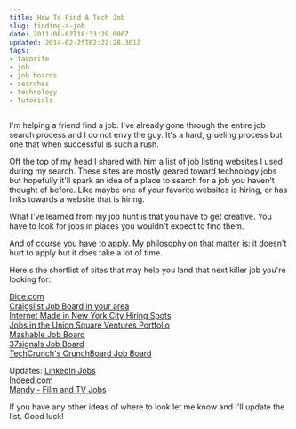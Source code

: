 ```yaml
---
title: How To Find A Tech Job
slug: finding-a-job
date: 2011-08-02T18:33:29.000Z
updated: 2014-02-25T02:22:28.301Z
tags:
- favorite
- job
- job boards
- searches
- technology
- Tutorials
---
```


I'm helping a friend find a job. I've already gone through the entire job search process and I do not envy the guy. It's a hard, grueling process but one that when successful is such a rush.

Off the top of my head I shared with him a list of job listing websites I used during my search. These sites are mostly geared toward technology jobs but hopefully it'll spark an idea of a place to search for a job you haven't thought of before. Like maybe one of your favorite websites is hiring, or has links towards a website that is hiring.
<!--more-->
What I've learned from my job hunt is that you have to get creative. You have to look for jobs in places you wouldn't expect to find them.

And of course you have to apply. My philosophy on that matter is: it doesn't hurt to apply but it does take a lot of time.

Here's the shortlist of sites that may help you land that next killer job you're looking for:

<a href="http://www.dice.com/">Dice.com</a><br/>
<a href="http://www.craigslist.org/">Craigslist Job Board in your area</a><br/>
<a href="http://nytm.org/made/">Internet Made in New York City Hiring Spots</a><br/>
<a href="http://www.usv.com/jobs/">Jobs in the Union Square Ventures Portfolio</a><br/>
<a href="http://jobs.mashable.com/a/jbb/find-jobs">Mashable Job Board</a><br/>
<a href="https://weworkremotely.com/">37signals Job Board</a><br/>
<a href="http://www.crunchboard.com/jobs/">TechCrunch's CrunchBoard Job Board</a><br/>

Updates:
<a href="http://www.linkedin.com/jobs">LinkedIn Jobs</a><br/>
<a href="http://www.indeed.com/">Indeed.com</a><br/>
<a href="http://mandy.com/">Mandy - Film and TV Jobs</a><br/>


If you have any other ideas of where to look let me know and I'll update the list.  Good luck!
